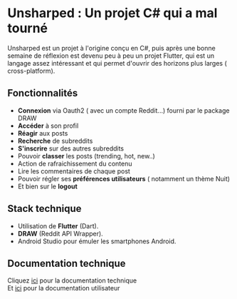 # Unsharped : Un projet C# qui a mal tourné

Unsharped est un projet à l'origine conçu en C#, puis après une bonne semaine de réflexion est devenu peu à peu un projet Flutter, qui est un langage assez intéressant et qui permet d'ouvrir des horizons plus larges ( cross-platform). 

## Fonctionnalités

- **Connexion** via Oauth2 ( avec un compte Reddit...) fourni par le package DRAW
- **Accéder** à son profil
- **Réagir** aux posts
- **Recherche** de subreddits
- **S'inscrire** sur des autres subreddits
- Pouvoir **classer** les posts (trending, hot, new..) 
- Action de rafraichissement du contenu
- Lire les commentaires de chaque post
- Pouvoir régler ses **préférences utilisateurs** ( notamment un thème Nuit)
- Et bien sur le **logout**

## Stack technique
- Utilisation de **Flutter** (Dart).
- **DRAW** (Reddit API Wrapper).
- Android Studio pour émuler les smartphones Android.

## Documentation technique

Cliquez [ici]() pour la documentation technique <br>
Et [ici]() pour la documentation utilisateur
